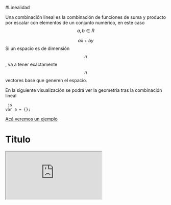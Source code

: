 #Linealidad

Una combinación lineal es la combinación de funciones de suma y producto por escalar con elementos de un conjunto numérico, en este caso $$a,b \in R$$

$$ax+by$$ 
Si un espacio es de dimensión $$n$$, va a tener exactamente $$n$$ vectores base que generen el espacio.

En la siguiente visualización se podrá ver la geometría tras la combinación lineal

     js
    var a = {};

[Acá veremos un ejemplo](http://bl.ocks.org/mbostock/raw/3892919/)

<h1>Titulo</h1>
<div id="animation1" style="color:#001144">
<iframe src="http://bl.ocks.org/mbostock/raw/3892919/"></iframe>